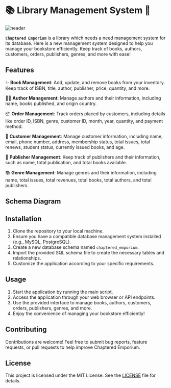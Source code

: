 # 📚 Library Management System 📖
![header](https://github.com/manjit-baishya-datascience/Library-Management-System/assets/127611924/7a842e19-1639-4fa8-93bf-dec233634d53)

**`Chaptered Emporium`** is a library which needs a need management system for its database. Here is a new management system designed to help you manage your bookstore efficiently. Keep track of books, authors, customers, orders, publishers, genres, and more with ease!

## Features

✨ **Book Management**: Add, update, and remove books from your inventory. Keep track of ISBN, title, author, publisher, price, quantity, and more.

👩‍🎨 **Author Management**: Manage authors and their information, including name, books published, and origin country.

📦 **Order Management**: Track orders placed by customers, including details like order ID, ISBN, genre, customer ID, month, year, quantity, and payment method.

👥 **Customer Management**: Manage customer information, including name, email, phone number, address, membership status, total issues, total renews, student status, currently issued books, and age.

📖 **Publisher Management**: Keep track of publishers and their information, such as name, total publication, and total books available.

📚 **Genre Management**: Manage genres and their information, including name, total issues, total revenues, total books, total authors, and total publishers.

## Schema Diagram

<!-- ![Schema Diagram](/assets/schema_diagram.svg) -->

## Installation

1. Clone the repository to your local machine.
2. Ensure you have a compatible database management system installed (e.g., MySQL, PostgreSQL).
3. Create a new database schema named `chaptered_emporium`.
4. Import the provided SQL schema file to create the necessary tables and relationships.
5. Customize the application according to your specific requirements.

## Usage

1. Start the application by running the main script.
2. Access the application through your web browser or API endpoints.
3. Use the provided interface to manage books, authors, customers, orders, publishers, genres, and more.
4. Enjoy the convenience of managing your bookstore efficiently!

## Contributing

Contributions are welcome! Feel free to submit bug reports, feature requests, or pull requests to help improve Chaptered Emporium.

## License

This project is licensed under the MIT License. See the [LICENSE](LICENSE) file for details.
